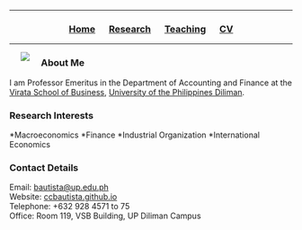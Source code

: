 <hr>
  <h3> 
      <p align="center"> 
          <a href="https://ccbautista.github.io/">Home</a> &emsp;
          <a href="https://ccbautista.github.io/research">Research</a> &emsp; 
          <a href="https://ccbautista.github.io/teaching">Teaching</a> &emsp;
          <a href="https://ccbautista.github.io/CV">CV</a> 
      </p>
  </h3>
<hr>
   
<img src="https://ccbautista.github.io/xccbautista_pic.jpg" align="left" hspace="20"/> 

### About Me
I am Professor Emeritus in the Department of Accounting and Finance at the <a href="http://vsb.upd.edu.ph">Virata School of Business</a>, <a href="https://upd.edu.ph/">University of the Philippines Diliman</a>. 

### Research Interests 
*Macroeconomics
*Finance
*Industrial Organization
*International Economics

### Contact Details
Email: <a href="mailto:bautista@up.edu.ph">bautista@up.edu.ph</a><br>
Website: <a href="https://ccbautista.github.io/">ccbautista.github.io</a><br>
Telephone: +632 928 4571 to 75<br>
Office: Room 119, VSB Building, UP Diliman Campus
